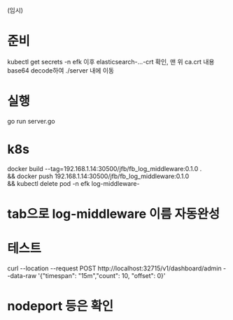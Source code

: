(임시)
# 준비
kubectl get secrets -n efk
이후 elasticsearch-...-crt 확인, 맨 위 ca.crt 내용 base64 decode하여 ./server 내에 이동

# 실행
go run server.go

# k8s
docker build --tag=192.168.1.14:30500/jfb/fb_log_middleware:0.1.0 . \
&& docker push 192.168.1.14:30500/jfb/fb_log_middleware:0.1.0 \
&& kubectl delete pod -n efk log-middleware-
# tab으로 log-middleware 이름 자동완성

# 테스트
curl --location --request POST http://localhost:32715/v1/dashboard/admin --data-raw '{"timespan": "15m","count": 10, "offset": 0}'
# nodeport 등은 확인